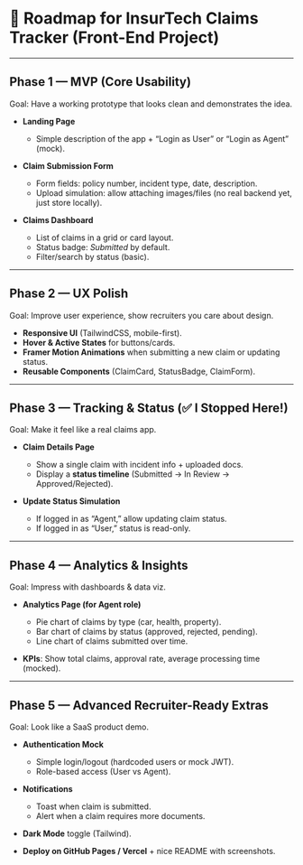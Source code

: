 # 🚀 Roadmap for InsurTech Claims Tracker (Front-End Project)

---

## **Phase 1 — MVP (Core Usability)**

Goal: Have a working prototype that looks clean and demonstrates the idea.

* **Landing Page**

  * Simple description of the app + “Login as User” or “Login as Agent” (mock).

* **Claim Submission Form**

  * Form fields: policy number, incident type, date, description.
  * Upload simulation: allow attaching images/files (no real backend yet, just store locally).

* **Claims Dashboard**

  * List of claims in a grid or card layout.
  * Status badge: *Submitted* by default.
  * Filter/search by status (basic).

---

## **Phase 2 — UX Polish**

Goal: Improve user experience, show recruiters you care about design.

* **Responsive UI** (TailwindCSS, mobile-first).
* **Hover & Active States** for buttons/cards.
* **Framer Motion Animations** when submitting a new claim or updating status.
* **Reusable Components** (ClaimCard, StatusBadge, ClaimForm).

---

## **Phase 3 — Tracking & Status (✅ I Stopped Here!)**

Goal: Make it feel like a real claims app.

* **Claim Details Page**

  * Show a single claim with incident info + uploaded docs.
  * Display a **status timeline** (Submitted → In Review → Approved/Rejected).

* **Update Status Simulation**

  * If logged in as “Agent,” allow updating claim status.
  * If logged in as “User,” status is read-only.

---

## **Phase 4 — Analytics & Insights**

Goal: Impress with dashboards & data viz.

* **Analytics Page (for Agent role)**

  * Pie chart of claims by type (car, health, property).
  * Bar chart of claims by status (approved, rejected, pending).
  * Line chart of claims submitted over time.

* **KPIs**: Show total claims, approval rate, average processing time (mocked).

---

## **Phase 5 — Advanced Recruiter-Ready Extras**

Goal: Look like a SaaS product demo.

* **Authentication Mock**

  * Simple login/logout (hardcoded users or mock JWT).
  * Role-based access (User vs Agent).

* **Notifications**

  * Toast when claim is submitted.
  * Alert when a claim requires more documents.

* **Dark Mode** toggle (Tailwind).

* **Deploy on GitHub Pages / Vercel** + nice README with screenshots.



